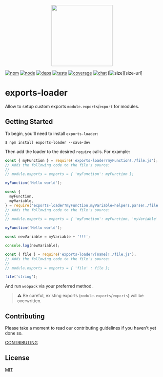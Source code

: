 <div align="center">
  <a href="https://github.com/webpack/webpack">
    <img width="200" height="200" src="https://webpack.js.org/assets/icon-square-big.svg">
  </a>
</div>

[![npm][npm]][npm-url]
[![node][node]][node-url]
[![deps][deps]][deps-url]
[![tests][tests]][tests-url]
[![coverage][cover]][cover-url]
[![chat][chat]][chat-url]
[![size][size]][size-url]

# exports-loader

Allow to setup custom exports `module.exports`/`export` for modules.

## Getting Started

To begin, you'll need to install `exports-loader`:

```console
$ npm install exports-loader --save-dev
```

Then add the loader to the desired `require` calls. For example:

```js
const { myFunction } = require('exports-loader?myFunction!./file.js');
// Adds the following code to the file's source:
//
// module.exports = exports = { 'myFunction': myFunction };

myFunction('Hello world');
```

```js
const {
  myFunction,
  myVariable,
} = require('exports-loader?myFunction,myVariable=helpers.parse!./file.js');
// Adds the following code to the file's source:
//
// module.exports = exports = { 'myFunction': myFunction, 'myVariable' : myVariable };

myFunction('Hello world');

const newVariable = myVariable + '!!!';

console.log(newVariable);
```

```js
const { file } = require('exports-loader?[name]!./file.js');
// Adds the following code to the file's source:
//
// module.exports = exports = { 'file' : file };

file('string');
```

And run `webpack` via your preferred method.

> ⚠ Be careful, existing exports (`module.exports`/`exports`) will be overwritten.

## Contributing

Please take a moment to read our contributing guidelines if you haven't yet done so.

[CONTRIBUTING](./.github/CONTRIBUTING.md)

## License

[MIT](./LICENSE)

[npm]: https://img.shields.io/npm/v/exports-loader.svg
[npm-url]: https://npmjs.com/package/exports-loader
[node]: https://img.shields.io/node/v/exports-loader.svg
[node-url]: https://nodejs.org
[deps]: https://david-dm.org/webpack-contrib/exports-loader.svg
[deps-url]: https://david-dm.org/webpack-contrib/exports-loader
[tests]: https://github.com/webpack-contrib/exports-loader/workflows/exports-loader/badge.svg
[tests-url]: https://github.com/webpack-contrib/exports-loader/actions
[cover]: https://codecov.io/gh/webpack-contrib/exports-loader/branch/master/graph/badge.svg
[cover-url]: https://codecov.io/gh/webpack-contrib/exports-loader
[chat]: https://badges.gitter.im/webpack/webpack.svg
[chat-url]: https://gitter.im/webpack/webpack
[size]: https://packagephobia.now.sh/badge?p=exports-loader
